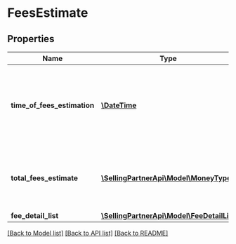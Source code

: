 # FeesEstimate

## Properties
Name | Type | Description | Notes
------------ | ------------- | ------------- | -------------
**time_of_fees_estimation** | [**\DateTime**](\DateTime.md) | The time at which the fees were estimated. This defaults to the time the request is made. | 
**total_fees_estimate** | [**\SellingPartnerApi\Model\MoneyType**](MoneyType.md) | Total estimated fees for a given item, price, and fulfillment channel. | [optional] 
**fee_detail_list** | [**\SellingPartnerApi\Model\FeeDetailList**](FeeDetailList.md) |  | [optional] 

[[Back to Model list]](../README.md#documentation-for-models) [[Back to API list]](../README.md#documentation-for-api-endpoints) [[Back to README]](../README.md)



